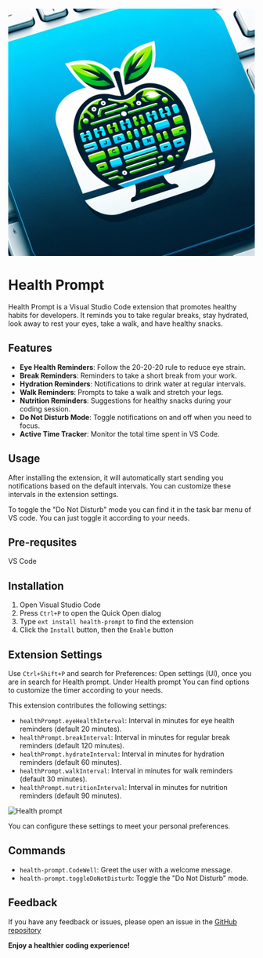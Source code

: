 ![Health Prompt Logo](images/Health-prompt.jpg)

# Health Prompt

Health Prompt is a Visual Studio Code extension that promotes healthy habits for developers. It reminds you to take regular breaks, stay hydrated, look away to rest your eyes, take a walk, and have healthy snacks.

## Features

- **Eye Health Reminders**: Follow the 20-20-20 rule to reduce eye strain.
- **Break Reminders**: Reminders to take a short break from your work.
- **Hydration Reminders**: Notifications to drink water at regular intervals.
- **Walk Reminders**: Prompts to take a walk and stretch your legs.
- **Nutrition Reminders**: Suggestions for healthy snacks during your coding session.
- **Do Not Disturb Mode**: Toggle notifications on and off when you need to focus.
- **Active Time Tracker**: Monitor the total time spent in VS Code.

## Usage

After installing the extension, it will automatically start sending you notifications based on the default intervals. You can customize these intervals in the extension settings.

To toggle the "Do Not Disturb" mode you can find it in the task bar menu of VS code. You can just toggle it according to your needs.

## Pre-requsites

VS Code

## Installation

1. Open Visual Studio Code
2. Press `Ctrl+P` to open the Quick Open dialog
3. Type `ext install health-prompt` to find the extension
4. Click the `Install` button, then the `Enable` button

## Extension Settings

Use `Ctrl+Shift+P` and search for Preferences: Open settings (UI), once you are in search for Health prompt. Under Health prompt You can find options to customize the timer according to your needs.

This extension contributes the following settings:

- `healthPrompt.eyeHealthInterval`: Interval in minutes for eye health reminders (default 20 minutes).
- `healthPrompt.breakInterval`: Interval in minutes for regular break reminders (default 120 minutes).
- `healthPrompt.hydrateInterval`: Interval in minutes for hydration reminders (default 60 minutes).
- `healthPrompt.walkInterval`: Interval in minutes for walk reminders (default 30 minutes).
- `healthPrompt.nutritionInterval`: Interval in minutes for nutrition reminders (default 90 minutes).

![Health prompt](https://github.com/deepakrajteekaraman5/HealthPrompt/assets/148942635/58bae58f-e02f-40aa-804f-ad88bbb06616)

You can configure these settings to meet your personal preferences.

## Commands

- `health-prompt.CodeWell`: Greet the user with a welcome message.
- `health-prompt.toggleDoNotDisturb`: Toggle the "Do Not Disturb" mode.

## Feedback

If you have any feedback or issues, please open an issue in the [GitHub repository](https://github.com/deepakrajteekaraman5/CodeWell.git.)

**Enjoy a healthier coding experience!**
